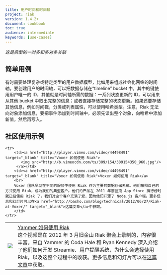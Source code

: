 ```yaml
---
title: 用户时间和时间轴
project: riak
version: 1.4.2+
document: cookbook
toc: true
audience: intermediate
keywords: [use-cases]
---
```


*这是典型的一对多和多对多关联*

## 简单用例

有时需要处理复杂或特定类型的用户数据模型，比如用来组成社会化网络的时间轴。要创建用户的时间轴，可以把数据存储在“timeline” bucket 中，其中的键使用用户唯一的 ID，其值就是时间轴所需的数据：一系列状态更新的 ID，可以用来从其他 bucket 中取出完整的信息；或者直接存储完整的状态更新。如果还要存储其他信息，例如时间戳，分类或列表属性，可以使用哈希类型。注意，Riak 无法向对象添加信息，要把事件添加到时间轴中，必须先读出整个对象，向哈希中添加新值，然后再写入。

## 社区使用示例

<table class="links">
    <tr>
        <td><a href="http://player.vimeo.com/video/21598799" target="_blank" title="Yammer 如何使用 Riak">
           <img src="http://b.vimeocdn.com/ts/139/033/139033664_640.jpg"/>
         </a></td>
        <td><a href="http://player.vimeo.com/video/21598799" target="_blank" title="Yammer 如何使用 Riak">Yammer 如何使用 Riak</a>
        <br>
        这个视频是在 2012 年 3 月旧金山 Riak 聚会上录制的，内容很丰富。来自 Yammer 的 Coda Hale 和 Ryan Kennedy 深入介绍了他们如何开发 Streamie、用户提醒系统，为什么会选择使用 Riak，以及这整个过程中的收获。更多信息和幻灯片可以在<a href="http://basho.com/blog/technical/2011/03/28/Riak-and-Scala-at-Yammer/" target="_blank">这篇文章</a>中获取。
        </td>
    </tr>

    <tr>
        <td><a href="http://player.vimeo.com/video/44498491" target="_blank" title="Voxer 如何使用 Riak">
           <img src="http://b.vimeocdn.com/ts/309/154/309154350_960.jpg"/>
         </a></td>
        <td><a href="http://player.vimeo.com/video/44498491" target="_blank" title="Voxer 如何使用 Riak">Voxer 如何使用 Riak</a>
        <br>
        Voxer 团队早就在不同的服务中使用 Riak 作为主要的数据存储系统。他们按照自己的方式使用 Riak，成为我们的典型客户。他们的产品在 2011 年底登顶 App Store 排行榜时就已经使用 Riak 了。我们对这个客户充满了爱，因为他们开源了 Node.js 客户端。更多信息和幻灯片可以在<a href="http://basho.com/blog/technical/2012/06/27/Riak-at-Voxer/" target="_blank">这篇文章</a>中获取。
        </td>
    </tr>
</table>
